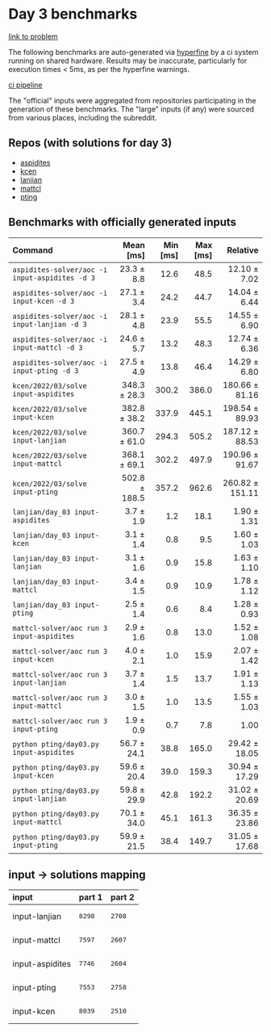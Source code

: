 # Day 3 benchmarks

[link to problem](http://adventofcode.com/2022/day/3)

The following benchmarks are auto-generated via [hyperfine](https://github.com/sharkdp/hyperfine) by a ci system running on shared hardware. Results may be inaccurate, particularly for execution times < 5ms, as per the hyperfine warnings.

[ci pipeline](http://ci.papercode.net:8080/teams/aoc2022/pipelines/aoc-compare-2022)

The "official" inputs were aggregated from repositories participating in the generation of these benchmarks. The "large" inputs (if any) were sourced from various places, including the subreddit.

## Repos (with solutions for day 3)


- [aspidites](https://github.com/aspidites/aoc2022)
- [kcen](https://github.com/kcen/AdventOfCode)
- [lanjian](https://github.com/LanJian/aoc-2022)
- [mattcl](https://github.com/mattcl/aoc2022)
- [pting](https://github.com/pting/aoc2022)

## Benchmarks with officially generated inputs
| Command | Mean [ms] | Min [ms] | Max [ms] | Relative |
|:---|---:|---:|---:|---:|
| `aspidites-solver/aoc -i input-aspidites -d 3` | 23.3 ± 8.8 | 12.6 | 48.5 | 12.10 ± 7.02 |
| `aspidites-solver/aoc -i input-kcen -d 3` | 27.1 ± 3.4 | 24.2 | 44.7 | 14.04 ± 6.44 |
| `aspidites-solver/aoc -i input-lanjian -d 3` | 28.1 ± 4.8 | 23.9 | 55.5 | 14.55 ± 6.90 |
| `aspidites-solver/aoc -i input-mattcl -d 3` | 24.6 ± 5.7 | 13.2 | 48.3 | 12.74 ± 6.36 |
| `aspidites-solver/aoc -i input-pting -d 3` | 27.5 ± 4.9 | 13.8 | 46.4 | 14.29 ± 6.80 |
| `kcen/2022/03/solve input-aspidites` | 348.3 ± 28.3 | 300.2 | 386.0 | 180.66 ± 81.16 |
| `kcen/2022/03/solve input-kcen` | 382.8 ± 38.2 | 337.9 | 445.1 | 198.54 ± 89.93 |
| `kcen/2022/03/solve input-lanjian` | 360.7 ± 61.0 | 294.3 | 505.2 | 187.12 ± 88.53 |
| `kcen/2022/03/solve input-mattcl` | 368.1 ± 69.1 | 302.2 | 497.9 | 190.96 ± 91.67 |
| `kcen/2022/03/solve input-pting` | 502.8 ± 188.5 | 357.2 | 962.6 | 260.82 ± 151.11 |
| `lanjian/day_03 input-aspidites` | 3.7 ± 1.9 | 1.2 | 18.1 | 1.90 ± 1.31 |
| `lanjian/day_03 input-kcen` | 3.1 ± 1.4 | 0.8 | 9.5 | 1.60 ± 1.03 |
| `lanjian/day_03 input-lanjian` | 3.1 ± 1.6 | 0.9 | 15.8 | 1.63 ± 1.10 |
| `lanjian/day_03 input-mattcl` | 3.4 ± 1.5 | 0.9 | 10.9 | 1.78 ± 1.12 |
| `lanjian/day_03 input-pting` | 2.5 ± 1.4 | 0.6 | 8.4 | 1.28 ± 0.93 |
| `mattcl-solver/aoc run 3 input-aspidites` | 2.9 ± 1.6 | 0.8 | 13.0 | 1.52 ± 1.08 |
| `mattcl-solver/aoc run 3 input-kcen` | 4.0 ± 2.1 | 1.0 | 15.9 | 2.07 ± 1.42 |
| `mattcl-solver/aoc run 3 input-lanjian` | 3.7 ± 1.4 | 1.5 | 13.7 | 1.91 ± 1.13 |
| `mattcl-solver/aoc run 3 input-mattcl` | 3.0 ± 1.5 | 1.0 | 13.5 | 1.55 ± 1.03 |
| `mattcl-solver/aoc run 3 input-pting` | 1.9 ± 0.9 | 0.7 | 7.8 | 1.00 |
| `python pting/day03.py input-aspidites` | 56.7 ± 24.1 | 38.8 | 165.0 | 29.42 ± 18.05 |
| `python pting/day03.py input-kcen` | 59.6 ± 20.4 | 39.0 | 159.3 | 30.94 ± 17.29 |
| `python pting/day03.py input-lanjian` | 59.8 ± 29.9 | 42.8 | 192.2 | 31.02 ± 20.69 |
| `python pting/day03.py input-mattcl` | 70.1 ± 34.0 | 45.1 | 161.3 | 36.35 ± 23.86 |
| `python pting/day03.py input-pting` | 59.9 ± 21.5 | 38.4 | 149.7 | 31.05 ± 17.68 |

## input -> solutions mapping
|input|part 1|part 2|
|:---|:---|:---|
|input-lanjian|<pre>8298</pre>|<pre>2708</pre>|
|input-mattcl|<pre>7597</pre>|<pre>2607</pre>|
|input-aspidites|<pre>7746</pre>|<pre>2604</pre>|
|input-pting|<pre>7553</pre>|<pre>2758</pre>|
|input-kcen|<pre>8039</pre>|<pre>2510</pre>|
